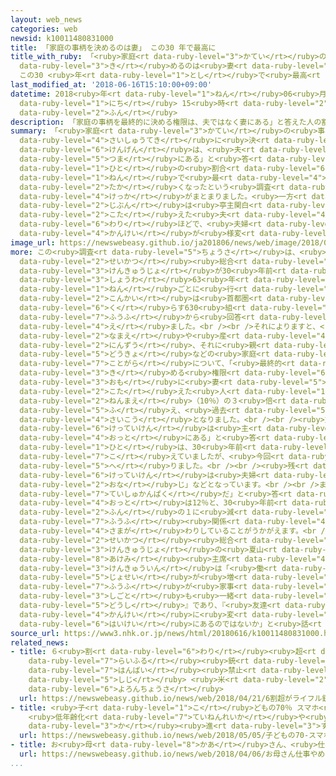 ```yaml
---
layout: web_news
categories: web
newsid: k10011480831000
title: 「家庭の事柄を決めるのは妻」 この30 年で最高に
title_with_ruby: 「<ruby>家庭<rt data-ruby-level="3">かてい</rt></ruby>の<ruby>事柄<rt data-ruby-level="7">ことがら</rt></ruby>を<ruby>決<rt
  data-ruby-level="3">き</rt></ruby>めるのは<ruby>妻<rt data-ruby-level="5">つま</rt></ruby>」
  この30 <ruby>年<rt data-ruby-level="1">とし</rt></ruby>で<ruby>最高<rt data-ruby-level="4">さいこう</rt></ruby>に
last_modified_at: '2018-06-16T15:10:00+09:00'
datetime: 2018<ruby>年<rt data-ruby-level="1">ねん</rt></ruby>06<ruby>月<rt data-ruby-level="1">がつ</rt></ruby>16<ruby>日<rt
  data-ruby-level="1">にち</rt></ruby> 15<ruby>時<rt data-ruby-level="2">じ</rt></ruby>10<ruby>分<rt
  data-ruby-level="2">ふん</rt></ruby>
description: 「家庭の事柄を最終的に決める権限は、夫ではなく妻にある」と答えた人の割合が、この30年で最も高くなったという調査結果がまとまりました。一方、「自分は亭主関白だ」と答えた夫は１割ほどで、夫婦関係が様変わりしていることがうかがえます。
summary: 「<ruby>家庭<rt data-ruby-level="3">かてい</rt></ruby>の<ruby>事柄<rt data-ruby-level="7">ことがら</rt></ruby>を<ruby>最終的<rt
  data-ruby-level="4">さいしゅうてき</rt></ruby>に<ruby>決<rt data-ruby-level="3">き</rt></ruby>める<ruby>権限<rt
  data-ruby-level="6">けんげん</rt></ruby>は、<ruby>夫<rt data-ruby-level="4">おっと</rt></ruby>ではなく<ruby>妻<rt
  data-ruby-level="5">つま</rt></ruby>にある」と<ruby>答<rt data-ruby-level="2">こた</rt></ruby>えた<ruby>人<rt
  data-ruby-level="1">ひと</rt></ruby>の<ruby>割合<rt data-ruby-level="6">わりあい</rt></ruby>が、この30<ruby>年<rt
  data-ruby-level="1">ねん</rt></ruby>で<ruby>最<rt data-ruby-level="4">もっと</rt></ruby>も<ruby>高<rt
  data-ruby-level="2">たか</rt></ruby>くなったという<ruby>調査<rt data-ruby-level="5">ちょうさ</rt></ruby><ruby>結果<rt
  data-ruby-level="4">けっか</rt></ruby>がまとまりました。<ruby>一方<rt data-ruby-level="2">いっぽう</rt></ruby>、「<ruby>自分<rt
  data-ruby-level="2">じぶん</rt></ruby>は<ruby>亭主関白<rt data-ruby-level="7">ていしゅかんぱく</rt></ruby>だ」と<ruby>答<rt
  data-ruby-level="2">こた</rt></ruby>えた<ruby>夫<rt data-ruby-level="4">おっと</rt></ruby>は１<ruby>割<rt
  data-ruby-level="6">わり</rt></ruby>ほどで、<ruby>夫婦<rt data-ruby-level="7">ふうふ</rt></ruby><ruby>関係<rt
  data-ruby-level="4">かんけい</rt></ruby>が<ruby>様変<rt data-ruby-level="4">さまが</rt></ruby>わりしていることがうかがえます。
image_url: https://newswebeasy.github.io/ja201806/news/web/image/2018/06/16/K10011480831_1806161516_1806161518_01_02.jpg
more: この<ruby>調査<rt data-ruby-level="5">ちょうさ</rt></ruby>は、<ruby>博報堂<rt data-ruby-level="5">はくほうどう</rt></ruby><ruby>生活<rt
  data-ruby-level="2">せいかつ</rt></ruby><ruby>総合<rt data-ruby-level="5">そうごう</rt></ruby><ruby>研究所<rt
  data-ruby-level="3">けんきゅうじょ</rt></ruby>が30<ruby>年前<rt data-ruby-level="2">ねんまえ</rt></ruby>の<ruby>昭和<rt
  data-ruby-level="3">しょうわ</rt></ruby>63<ruby>年<rt data-ruby-level="1">ねん</rt></ruby>から10<ruby>年<rt
  data-ruby-level="1">ねん</rt></ruby>ごとに<ruby>行<rt data-ruby-level="2">おこな</rt></ruby>っていて、<ruby>今回<rt
  data-ruby-level="2">こんかい</rt></ruby>は<ruby>首都圏<rt data-ruby-level="7">しゅとけん</rt></ruby>に<ruby>暮<rt
  data-ruby-level="6">く</rt></ruby>らす630<ruby>組<rt data-ruby-level="2">くみ</rt></ruby>の<ruby>夫婦<rt
  data-ruby-level="7">ふうふ</rt></ruby>から<ruby>回答<rt data-ruby-level="2">かいとう</rt></ruby>を<ruby>得<rt
  data-ruby-level="4">え</rt></ruby>ました。<br /><br />それによりますと、<ruby>子<rt data-ruby-level="1">こ</rt></ruby>どもの<ruby>名前<rt
  data-ruby-level="2">なまえ</rt></ruby>や<ruby>産<rt data-ruby-level="4">う</rt></ruby>む<ruby>人数<rt
  data-ruby-level="2">にんずう</rt></ruby>、それに<ruby>親<rt data-ruby-level="2">おや</rt></ruby>との<ruby>同居<rt
  data-ruby-level="5">どうきょ</rt></ruby>などの<ruby>家庭<rt data-ruby-level="3">かてい</rt></ruby>の<ruby>事柄<rt
  data-ruby-level="7">ことがら</rt></ruby>について、「<ruby>最終的<rt data-ruby-level="4">さいしゅうてき</rt></ruby>に<ruby>決<rt
  data-ruby-level="3">き</rt></ruby>める<ruby>権限<rt data-ruby-level="6">けんげん</rt></ruby>は<ruby>主<rt
  data-ruby-level="3">おも</rt></ruby>に<ruby>妻<rt data-ruby-level="5">つま</rt></ruby>にある」と<ruby>答<rt
  data-ruby-level="2">こた</rt></ruby>えた<ruby>人<rt data-ruby-level="1">ひと</rt></ruby>は30.3％で、30<ruby>年前<rt
  data-ruby-level="2">ねんまえ</rt></ruby>（10％）の３<ruby>倍<rt data-ruby-level="3">ばい</rt></ruby>に<ruby>増<rt
  data-ruby-level="5">ふ</rt></ruby>え、<ruby>過去<rt data-ruby-level="5">かこ</rt></ruby><ruby>最高<rt
  data-ruby-level="4">さいこう</rt></ruby>となりました。<br /><br /><ruby>対照的<rt data-ruby-level="4">たいしょうてき</rt></ruby>に「<ruby>決定権<rt
  data-ruby-level="6">けっていけん</rt></ruby>は<ruby>主<rt data-ruby-level="3">おも</rt></ruby>に<ruby>夫<rt
  data-ruby-level="4">おっと</rt></ruby>にある」と<ruby>答<rt data-ruby-level="2">こた</rt></ruby>えた<ruby>人<rt
  data-ruby-level="1">ひと</rt></ruby>は、30<ruby>年前<rt data-ruby-level="2">ねんまえ</rt></ruby>は70％を<ruby>超<rt
  data-ruby-level="7">こ</rt></ruby>えていましたが、<ruby>今回<rt data-ruby-level="2">こんかい</rt></ruby>は38.7％まで<ruby>減<rt
  data-ruby-level="5">へ</rt></ruby>りました。<br /><br /><ruby>残<rt data-ruby-level="4">のこ</rt></ruby>る30％は「<ruby>決定権<rt
  data-ruby-level="6">けっていけん</rt></ruby>は<ruby>夫婦<rt data-ruby-level="7">ふうふ</rt></ruby>で<ruby>同<rt
  data-ruby-level="2">おな</rt></ruby>じ」などとなっています。<br /><br />また、「<ruby>自分<rt data-ruby-level="2">じぶん</rt></ruby>は<ruby>亭主関白<rt
  data-ruby-level="7">ていしゅかんぱく</rt></ruby>だ」と<ruby>答<rt data-ruby-level="2">こた</rt></ruby>えた<ruby>夫<rt
  data-ruby-level="4">おっと</rt></ruby>は12％と、30<ruby>年前<rt data-ruby-level="2">ねんまえ</rt></ruby>の３<ruby>分<rt
  data-ruby-level="2">ふん</rt></ruby>の１に<ruby>減<rt data-ruby-level="5">へ</rt></ruby>っていて、<ruby>夫婦<rt
  data-ruby-level="7">ふうふ</rt></ruby><ruby>関係<rt data-ruby-level="4">かんけい</rt></ruby>が<ruby>様変<rt
  data-ruby-level="4">さまが</rt></ruby>わりしていることがうかがえます。<br /><br /><ruby>博報堂<rt data-ruby-level="5">はくほうどう</rt></ruby><ruby>生活<rt
  data-ruby-level="2">せいかつ</rt></ruby><ruby>総合<rt data-ruby-level="5">そうごう</rt></ruby><ruby>研究所<rt
  data-ruby-level="3">けんきゅうじょ</rt></ruby>の<ruby>夏山<rt data-ruby-level="2">なつやま</rt></ruby><ruby>明美<rt
  data-ruby-level="8">あけみ</rt></ruby><ruby>主席<rt data-ruby-level="4">しゅせき</rt></ruby><ruby>研究員<rt
  data-ruby-level="3">けんきゅういん</rt></ruby>は「<ruby>働<rt data-ruby-level="4">はたら</rt></ruby>く<ruby>女性<rt
  data-ruby-level="5">じょせい</rt></ruby>が<ruby>増<rt data-ruby-level="5">ふ</rt></ruby>えたことで、<ruby>夫婦<rt
  data-ruby-level="7">ふうふ</rt></ruby>が<ruby>家事<rt data-ruby-level="3">かじ</rt></ruby>も<ruby>仕事<rt
  data-ruby-level="3">しごと</rt></ruby>も<ruby>一緒<rt data-ruby-level="7">いっしょ</rt></ruby>にやっていく、いわば『<ruby>同志<rt
  data-ruby-level="5">どうし</rt></ruby>』であり、『<ruby>友達<rt data-ruby-level="8">ともだち</rt></ruby>』のような<ruby>関係<rt
  data-ruby-level="4">かんけい</rt></ruby>に<ruby>変<rt data-ruby-level="4">か</rt></ruby>わってきていることが<ruby>背景<rt
  data-ruby-level="6">はいけい</rt></ruby>にあるのではないか」と<ruby>話<rt data-ruby-level="2">はな</rt></ruby>しています。
source_url: https://www3.nhk.or.jp/news/html/20180616/k10011480831000.html
related_news:
- title: ６<ruby>割<rt data-ruby-level="6">わり</rt></ruby><ruby>超<rt data-ruby-level="7">ちょう</rt></ruby>が<ruby>ライフル<rt
    data-ruby-level="7">らいふる</rt></ruby><ruby>銃<rt data-ruby-level="7">じゅう</rt></ruby><ruby>販売<rt
    data-ruby-level="7">はんばい</rt></ruby><ruby>禁止<rt data-ruby-level="5">きんし</rt></ruby>を<ruby>支持<rt
    data-ruby-level="5">しじ</rt></ruby> <ruby>米<rt data-ruby-level="2">べい</rt></ruby><ruby>世論調査<rt
    data-ruby-level="6">よろんちょうさ</rt></ruby>
  url: https://newswebeasy.github.io/news/web/2018/04/21/6割超がライフル銃販売禁止を支持-米世論調査
- title: <ruby>子<rt data-ruby-level="1">こ</rt></ruby>どもの70％ スマホ<ruby>利用<rt data-ruby-level="4">りよう</rt></ruby>
    <ruby>低年齢化<rt data-ruby-level="7">ていねんれいか</rt></ruby>や<ruby>長時間<rt data-ruby-level="2">ちょうじかん</rt></ruby><ruby>化<rt
    data-ruby-level="3">か</rt></ruby><ruby>進<rt data-ruby-level="3">すす</rt></ruby>む
  url: https://newswebeasy.github.io/news/web/2018/05/05/子どもの70-スマホ利用-低年齢化や長時間化進む
- title: お<ruby>母<rt data-ruby-level="8">かあ</rt></ruby>さん、<ruby>仕事<rt data-ruby-level="3">しごと</rt></ruby>やめて
  url: https://newswebeasy.github.io/news/web/2018/04/06/お母さん仕事やめて
...
```

